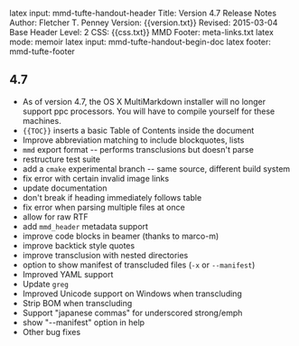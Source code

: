 latex input:  mmd-tufte-handout-header
Title:  Version 4.7 Release Notes
Author: Fletcher T. Penney
Version:  {{version.txt}}
Revised:  2015-03-04  
Base Header Level:  2
CSS:  {{css.txt}}
MMD Footer: meta-links.txt
latex mode: memoir
latex input:  mmd-tufte-handout-begin-doc
latex footer: mmd-tufte-footer

## 4.7 ##

* As of version 4.7, the OS X MultiMarkdown installer will no longer support
	ppc processors.  You will have to compile yourself for these machines.
* `{{TOC}}` inserts a basic Table of Contents inside the document
* Improve abbreviation matching to include blockquotes, lists
* `mmd` export format -- performs transclusions but doesn't parse
* restructure test suite
* add a `cmake` experimental branch -- same source, different build system
* fix error with certain invalid image links
* update documentation
* don't break if heading immediately follows table
* fix error when parsing multiple files at once
* allow for raw RTF
* add `mmd_header` metadata support
* improve code blocks in beamer (thanks to marco-m)
* improve backtick style quotes
* improve transclusion with nested directories
* option to show manifest of transcluded files (`-x` or `--manifest`)
* Improved YAML support
* Update `greg`
* Improved Unicode support on Windows when transcluding
* Strip BOM when transcluding
* Support "japanese commas" for underscored strong/emph
* show "--manifest" option in help
* Other bug fixes
